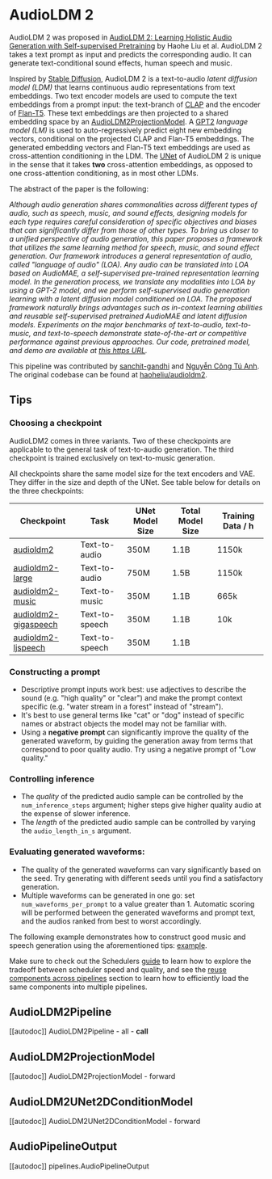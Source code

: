 <!--Copyright 2024 The HuggingFace Team. All rights reserved.

Licensed under the Apache License, Version 2.0 (the "License"); you may not use this file except in compliance with
the License. You may obtain a copy of the License at

http://www.apache.org/licenses/LICENSE-2.0

Unless required by applicable law or agreed to in writing, software distributed under the License is distributed on
an "AS IS" BASIS, WITHOUT WARRANTIES OR CONDITIONS OF ANY KIND, either express or implied. See the License for the
specific language governing permissions and limitations under the License.
-->

# AudioLDM 2

AudioLDM 2 was proposed in [AudioLDM 2: Learning Holistic Audio Generation with Self-supervised Pretraining](https://arxiv.org/abs/2308.05734) by Haohe Liu et al. AudioLDM 2 takes a text prompt as input and predicts the corresponding audio. It can generate text-conditional sound effects, human speech and music.

Inspired by [Stable Diffusion](https://huggingface.co/docs/diffusers/api/pipelines/stable_diffusion/overview), AudioLDM 2 is a text-to-audio _latent diffusion model (LDM)_ that learns continuous audio representations from text embeddings. Two text encoder models are used to compute the text embeddings from a prompt input: the text-branch of [CLAP](https://huggingface.co/docs/transformers/main/en/model_doc/clap) and the encoder of [Flan-T5](https://huggingface.co/docs/transformers/main/en/model_doc/flan-t5). These text embeddings are then projected to a shared embedding space by an [AudioLDM2ProjectionModel](https://huggingface.co/docs/diffusers/main/api/pipelines/audioldm2#diffusers.AudioLDM2ProjectionModel). A [GPT2](https://huggingface.co/docs/transformers/main/en/model_doc/gpt2) _language model (LM)_ is used to auto-regressively predict eight new embedding vectors, conditional on the projected CLAP and Flan-T5 embeddings. The generated embedding vectors and Flan-T5 text embeddings are used as cross-attention conditioning in the LDM. The [UNet](https://huggingface.co/docs/diffusers/main/en/api/pipelines/audioldm2#diffusers.AudioLDM2UNet2DConditionModel) of AudioLDM 2 is unique in the sense that it takes **two** cross-attention embeddings, as opposed to one cross-attention conditioning, as in most other LDMs.

The abstract of the paper is the following:

*Although audio generation shares commonalities across different types of audio, such as speech, music, and sound effects, designing models for each type requires careful consideration of specific objectives and biases that can significantly differ from those of other types. To bring us closer to a unified perspective of audio generation, this paper proposes a framework that utilizes the same learning method for speech, music, and sound effect generation. Our framework introduces a general representation of audio, called "language of audio" (LOA). Any audio can be translated into LOA based on AudioMAE, a self-supervised pre-trained representation learning model. In the generation process, we translate any modalities into LOA by using a GPT-2 model, and we perform self-supervised audio generation learning with a latent diffusion model conditioned on LOA. The proposed framework naturally brings advantages such as in-context learning abilities and reusable self-supervised pretrained AudioMAE and latent diffusion models. Experiments on the major benchmarks of text-to-audio, text-to-music, and text-to-speech demonstrate state-of-the-art or competitive performance against previous approaches. Our code, pretrained model, and demo are available at [this https URL](https://audioldm.github.io/audioldm2).*

This pipeline was contributed by [sanchit-gandhi](https://huggingface.co/sanchit-gandhi) and [Nguyễn Công Tú Anh](https://github.com/tuanh123789). The original codebase can be
found at [haoheliu/audioldm2](https://github.com/haoheliu/audioldm2).

## Tips

### Choosing a checkpoint

AudioLDM2 comes in three variants. Two of these checkpoints are applicable to the general task of text-to-audio generation. The third checkpoint is trained exclusively on text-to-music generation.

All checkpoints share the same model size for the text encoders and VAE. They differ in the size and depth of the UNet.
See table below for details on the three checkpoints:

| Checkpoint                                                      | Task          | UNet Model Size | Total Model Size | Training Data / h |
|-----------------------------------------------------------------|---------------|-----------------|------------------|-------------------|
| [audioldm2](https://huggingface.co/cvssp/audioldm2)             | Text-to-audio | 350M            | 1.1B             | 1150k             |
| [audioldm2-large](https://huggingface.co/cvssp/audioldm2-large) | Text-to-audio | 750M            | 1.5B             | 1150k             |
| [audioldm2-music](https://huggingface.co/cvssp/audioldm2-music) | Text-to-music | 350M            | 1.1B             | 665k              |
| [audioldm2-gigaspeech](https://huggingface.co/anhnct/audioldm2_gigaspeech) | Text-to-speech | 350M            | 1.1B             |10k              |
| [audioldm2-ljspeech](https://huggingface.co/anhnct/audioldm2_ljspeech) | Text-to-speech | 350M            | 1.1B             |              |

### Constructing a prompt

* Descriptive prompt inputs work best: use adjectives to describe the sound (e.g. "high quality" or "clear") and make the prompt context specific (e.g. "water stream in a forest" instead of "stream").
* It's best to use general terms like "cat" or "dog" instead of specific names or abstract objects the model may not be familiar with.
* Using a **negative prompt** can significantly improve the quality of the generated waveform, by guiding the generation away from terms that correspond to poor quality audio. Try using a negative prompt of "Low quality."

### Controlling inference

* The _quality_ of the predicted audio sample can be controlled by the `num_inference_steps` argument; higher steps give higher quality audio at the expense of slower inference.
* The _length_ of the predicted audio sample can be controlled by varying the `audio_length_in_s` argument.

### Evaluating generated waveforms:

* The quality of the generated waveforms can vary significantly based on the seed. Try generating with different seeds until you find a satisfactory generation.
* Multiple waveforms can be generated in one go: set `num_waveforms_per_prompt` to a value greater than 1. Automatic scoring will be performed between the generated waveforms and prompt text, and the audios ranked from best to worst accordingly.

The following example demonstrates how to construct good music and speech generation using the aforementioned tips: [example](https://huggingface.co/docs/diffusers/main/en/api/pipelines/audioldm2#diffusers.AudioLDM2Pipeline.__call__.example).

<Tip>

Make sure to check out the Schedulers [guide](../../using-diffusers/schedulers) to learn how to explore the tradeoff between scheduler speed and quality, and see the [reuse components across pipelines](../../using-diffusers/loading#reuse-a-pipeline) section to learn how to efficiently load the same components into multiple pipelines.

</Tip>

## AudioLDM2Pipeline
[[autodoc]] AudioLDM2Pipeline
	- all
	- __call__

## AudioLDM2ProjectionModel
[[autodoc]] AudioLDM2ProjectionModel
	- forward

## AudioLDM2UNet2DConditionModel
[[autodoc]] AudioLDM2UNet2DConditionModel
	- forward

## AudioPipelineOutput
[[autodoc]] pipelines.AudioPipelineOutput
